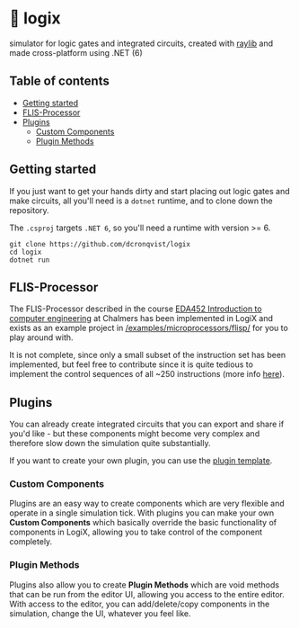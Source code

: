 # 🔌 logix

simulator for logic gates and integrated circuits, created with [raylib](https://github.com/raysan5/raylib) and made cross-platform using .NET (6)

## Table of contents

- [Getting started](#getting-started)
- [FLIS-Processor](#flis-processor)
- [Plugins](#plugins)
  - [Custom Components](#custom-components)
  - [Plugin Methods](#plugin-methods)

## Getting started

If you just want to get your hands dirty and start placing out logic gates and make circuits, all you'll need is a `dotnet` runtime, and to clone down the repository.

The `.csproj` targets `.NET 6`, so you'll need a runtime with version >= 6.

```
git clone https://github.com/dcronqvist/logix
cd logix
dotnet run
```

## FLIS-Processor

The FLIS-Processor described in the course [EDA452 Introduction to computer engineering](https://student.portal.chalmers.se/en/chalmersstudies/courseinformation/Pages/SearchCourse.aspx?course_id=31745&parsergrp=3) at Chalmers has been implemented in LogiX and exists as an example project in [/examples/microprocessors/flisp/](/examples/microprocessors/flisp/) for you to play around with.

It is not complete, since only a small subset of the instruction set has been implemented, but feel free to contribute since it is quite tedious to implement the control sequences of all ~250 instructions (more info [here](/examples/microprocessors/flisp/)).

## Plugins

You can already create integrated circuits that you can export and share if you'd like - but these components might become very complex and therefore slow down the simulation quite substantially.

If you want to create your own plugin, you can use the [plugin template](/plugins/plugin_template).

### Custom Components

Plugins are an easy way to create components which are very flexible and operate in a single simulation tick. With plugins you can make your own **Custom Components** which basically override the basic functionality of components in LogiX, allowing you to take control of the component completely.

### Plugin Methods

Plugins also allow you to create **Plugin Methods** which are void methods that can be run from the editor UI, allowing you access to the entire editor. With access to the editor, you can add/delete/copy components in the simulation, change the UI, whatever you feel like.
